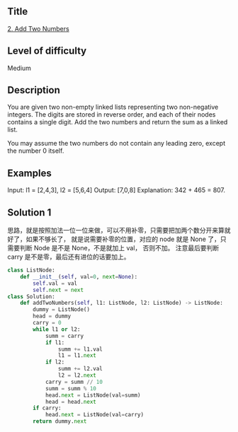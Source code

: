 
## Title
[2. Add Two Numbers](https://leetcode.com/problems/add-two-numbers/)

## Level of difficulty
Medium

## Description
You are given two non-empty linked lists representing two non-negative integers. The digits are stored in reverse order, and each of their nodes contains a single digit. Add the two numbers and return the sum as a linked list.

You may assume the two numbers do not contain any leading zero, except the number 0 itself.

## Examples
Input: l1 = [2,4,3], l2 = [5,6,4]
Output: [7,0,8]
Explanation: 342 + 465 = 807.

## Solution 1
思路，就是按照加法一位一位来做，可以不用补零，只需要把加两个数分开来算就好了，如果不够长了，
就是说需要补零的位置，对应的 node 就是 None 了，只需要判断 Node 是不是 None，不是就加上 val，
否则不加。
注意最后要判断 carry 是不是零，最后还有进位的话要加上。

```python
class ListNode:
    def __init__(self, val=0, next=None):
        self.val = val
        self.next = next
class Solution:
    def addTwoNumbers(self, l1: ListNode, l2: ListNode) -> ListNode:
        dummy = ListNode()
        head = dummy
        carry = 0
        while l1 or l2:
            summ = carry
            if l1:
                summ += l1.val
                l1 = l1.next
            if l2:
                summ += l2.val
                l2 = l2.next
            carry = summ // 10
            summ = summ % 10
            head.next = ListNode(val=summ)
            head = head.next
        if carry:
            head.next = ListNode(val=carry)
        return dummy.next
```
